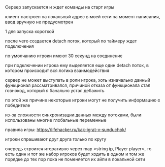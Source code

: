 Сервер запускается и ждет команды на старт игры

клиент настроен на локальный адрес в моей сети на момент написания, ввод вручную не предусмотрен

1 для запуска короткой

после чего создается detach поток, который по таймеру ждет подключения

по умолчанию игроки имеют 30 секунд на соединение

при подключении игрока ему выделяется еще один detach поток, в котором происходит вся логика взаимодействия

сервер не может выступать в роли игрока, хоть изначально данный функционал рассматривался, причиной отказа от функционала стал говнокод, который я банально устал дебажить

по этой же причине некоторые игроки могут не получить информацию о победителе

из-за сложности синхронизации данных между потоками, были использованы многие глобальные переменные

правила игры: https://lifehacker.ru/kak-igrat-v-sunduchok/

игроки спрашивают друг друга только по кругу

очередь строится итеративно через map <string ip, Player player>, то есть один и тот же набор игроков будет ходить в одном и том же порядке до тех пор пока не поменяется их айпи в локальной сети
